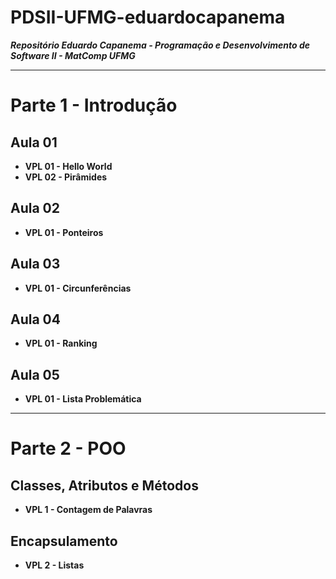 # PDSII-UFMG-eduardocapanema
***Repositório Eduardo Capanema - Programação e Desenvolvimento de Software II - MatComp UFMG***

---
# Parte 1 - Introdução

## Aula 01
* **VPL 01 - Hello World**
* **VPL 02 - Pirâmides**

## Aula 02
* **VPL 01 - Ponteiros**

## Aula 03
* **VPL 01 - Circunferências**

## Aula 04
* **VPL 01 - Ranking**

## Aula 05
* **VPL 01 - Lista Problemática**

---
# Parte 2 - POO

## Classes, Atributos e Métodos
* **VPL 1 - Contagem de Palavras**

## Encapsulamento
* **VPL 2 - Listas**